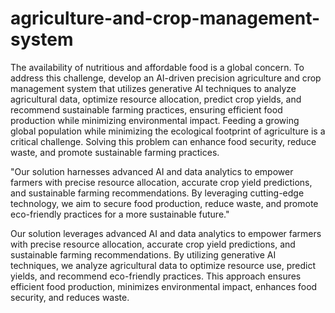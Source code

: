 # agriculture-and-crop-management-system
The availability of nutritious and affordable food is a global concern.
To address this challenge, develop an AI-driven precision agriculture and crop management system that utilizes generative AI techniques to analyze agricultural data, optimize resource allocation, predict crop yields, and recommend sustainable farming practices, ensuring efficient food production while minimizing environmental impact. Feeding a growing global population while minimizing the ecological footprint of agriculture is a critical challenge. Solving this problem can enhance food security, reduce waste, and promote sustainable farming practices.


"Our solution harnesses advanced AI and data analytics to empower farmers with precise resource allocation, accurate crop yield predictions, and sustainable farming recommendations. By leveraging cutting-edge technology, we aim to secure food production, reduce waste, and promote eco-friendly practices for a more sustainable future."

Our solution leverages advanced AI and data analytics to empower farmers with precise resource allocation, accurate crop yield predictions, and sustainable farming recommendations. By utilizing generative AI techniques, we analyze agricultural data to optimize resource use, predict yields, and recommend eco-friendly practices. This approach ensures efficient food production, minimizes environmental impact, enhances food security, and reduces waste. 
